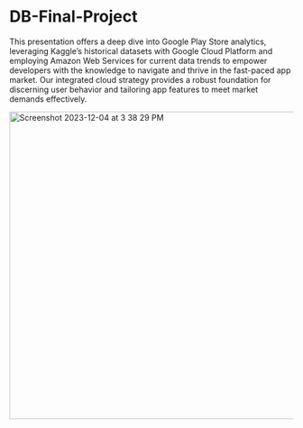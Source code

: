 # DB-Final-Project


This presentation offers a deep dive into Google Play Store analytics, leveraging Kaggle’s historical datasets with Google Cloud Platform and employing Amazon Web Services for current data trends to empower developers with the knowledge to navigate and thrive in the fast-paced app market. Our integrated cloud strategy provides a robust foundation for discerning user behavior and tailoring app features to meet market demands effectively.


<img width="546" alt="Screenshot 2023-12-04 at 3 38 29 PM" src="https://github.com/ShamalaC/DB-Final-Project/assets/84058719/48649c82-867c-46fd-99b1-c3ccd6b7cf34">
